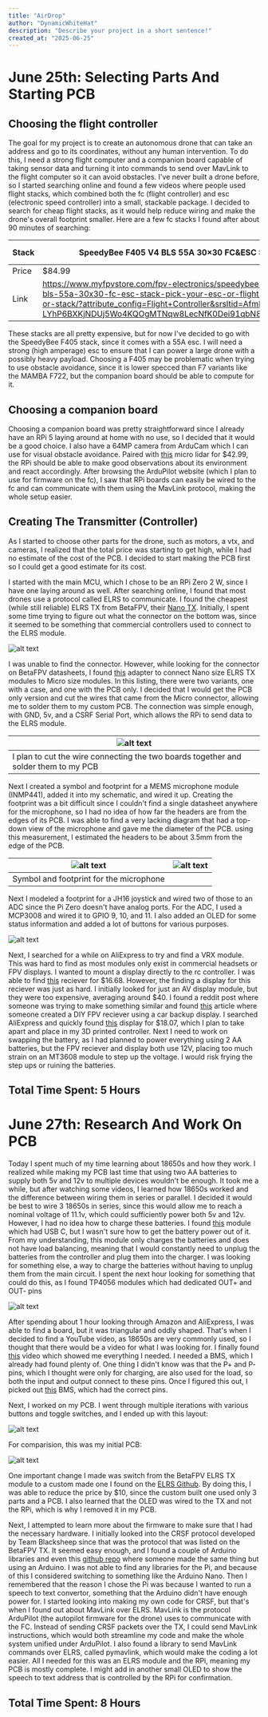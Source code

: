 ```yaml
---
title: "AirDrop"
author: "DynamicWhiteHat"
description: "Describe your project in a short sentence!"
created_at: "2025-06-25"
---
```


# June 25th: Selecting Parts And Starting PCB

## Choosing the flight controller

The goal for my project is to create an autonomous drone that can take an address and go to its coordinates, without any human intervention. To do this, I need a strong flight computer and a companion board
capable of taking sensor data and turning it into commands to send over MavLink to the flight computer so it can avoid obstacles. I've never built a drone before, so I started searching online and found a few videos
where people used flight stacks, which combined both the fc (flight controller) and esc (electronic speed controller) into a small, stackable package. I decided to search for cheap flight stacks, as it would help
reduce wiring and make the drone's overall footprint smaller. Here are a few fc stacks I found after about 90 minutes of searching:

| Stack | SpeedyBee F405 V4 BLS 55A 30×30 FC&ESC Stack                                                                                                                                                                                                      | MAMBA MK4 F722 APP 55A ESC                                                                        | MAMBA MK4 F722 MINI F40 40A ESC                                            |
|-------|---------------------------------------------------------------------------------------------------------------------------------------------------------------------------------------------------------------------------------------------------|---------------------------------------------------------------------------------------------------|----------------------------------------------------------------------------|
| Price | $84.99                                                                                                                                                                                                                                            | $98.99                                                                                            | $85.99                                                                     |
| Link  | https://www.myfpvstore.com/fpv-electronics/speedybee-f405-v4-bls-55a-30x30-fc-esc-stack-pick-your-esc-or-flight-controller-or-stack/?attribute_config=Flight+Controller&srsltid=AfmBOorgCc-LYhP6BXKjNDUj5Wo4KQOgMTNqw8LecNfK0Dei91qbN8SLbX0&gQT=1 | https://www.diatone.us/collections/mamba-stack/products/mb-mk4-f722-app-fc?variant=39828008337495 | https://www.diatone.us/products/mb-mk4-f722-mini-fc?variant=39800999444567 |

These stacks are all pretty expensive, but for now I've decided to go with the SpeedyBee F405 stack, since it comes with a 55A esc. I will need a strong (high amperage) esc to ensure that I can power a large 
drone with a possibly heavy payload. Choosing a F405 may be problematic when trying to use obstacle avoidance, since it is lower specced than F7 variants like the MAMBA F722, but the companion board should be able to
compute for it.

## Choosing a companion board

Choosing a companion board was pretty straightforward since I already have an RPi 5 laying around at home with no use, so I decided that it would be a good choice. I also have a 64MP camera from ArduCam which I can use
for visual obstacle avoidance. Paired with [this](https://www.amazon.com/MakerFocus-Single-Point-Ranging-Pixhawk-Compatible/dp/B075V5TZRY/) micro lidar for $42.99, the RPi should be able to make good observations about
its environment and react accordingly. After browsing the ArduPilot website (which I plan to use for firmware on the fc), I saw that RPi boards can easily be wired to the fc and can communicate with them using the MavLink
protocol, making the whole setup easier.

## Creating The Transmitter (Controller)

As I started to choose other parts for the drone, such as motors, a vtx, and cameras, I realized that the total price was starting to get high, while I had no estimate of the cost of the PCB. I decided to start making
the PCB first so I could get a good estimate for its cost.

I started with the main MCU, which I chose to be an RPi Zero 2 W, since I have one laying around as well. After searching online, I found that most drones use a protocol called ELRS to communicate. I found the cheapest
(while still reliable) ELRS TX from BetaFPV, their [Nano TX](https://betafpv.com/products/elrs-nano-tx-module?variant=39416993382534). Initially, I spent some time trying to figure out what the connector on the bottom
was, since it seemed to be something that commercial controllers used to connect to the ELRS module. 

![alt text](src/image.png)

I was unable to find the connector. However, while looking for the connector on BetaFPV datasheets, I found [this](https://www.aliexpress.us/item/3256805485078820.html?spm=a2g0o.productlist.main.2.45a074d4xgLRqQ&algo_pvid=9dc8a4cc-f35b-4f58-bf59-19bcd15fab2d&algo_exp_id=9dc8a4cc-f35b-4f58-bf59-19bcd15fab2d-1&pdp_ext_f=%7B%22order%22%3A%2230%22%2C%22eval%22%3A%221%22%7D&pdp_npi=4%40dis%21USD%216.19%210.99%21%21%216.19%210.99%21%402101e7f617508718492568964e2212%2112000033963418090%21sea%21US%216238534509%21ABX&curPageLogUid=mIJLSDhtRmo2&utparam-url=scene%3Asearch%7Cquery_from%3A) adapter to connect Nano size ELRS TX modules to Micro size modules. In this listing, there were two variants, one with a case, and one with the PCB only. I decided that I would get the PCB only version and cut the wires that came from the Micro connector, allowing me to solder them to my custom PCB. The connection was simple enough, with GND, 5v, and a CSRF Serial Port, which allows the RPi to send data to the ELRS module.

|![alt text](src/image1.png)|
|---------------------------|
|I plan to cut the wire connecting the two boards together and solder them to my PCB|

Next I created a symbol and footprint for a MEMS microphone module (INMP441), added it into my schematic, and wired it up. Creating the footprint was a bit difficult since I couldn't find a single datasheet anywhere for the microphone, so I had no idea of how far the headers are from the edges of its PCB. I was able to find a very lacking diagram that had a top-down view of the microphone and gave me the diameter of the PCB. using this measurement, I estimated the headers to be about 3.5mm from the edge of the PCB.

|![alt text](src/image2.png) |![alt text](src/image3.png)|
|----------------------------|---------------------------|
| Symbol and footprint for the microphone                |

Next I modeled a footprint for a JH16 joystick and wired two of those to an ADC since the Pi Zero doesn't have analog ports. For the ADC, I used a MCP3008 and wired it to GPIO 9, 10, and 11. I also added an OLED for some status information and added a lot of buttons for various purposes.

![alt text](src/image4.png)

Next, I searched for a while on AliExpress to try and find a VRX module. This was hard to find as most modules only exist in commercial headsets or FPV displays. I wanted to mount a display directly to the rc controller. I was able to find [this](https://www.aliexpress.us/item/3256803424747907.html?spm=a2g0o.productlist.main.1.10964bd5jEUqfr&algo_pvid=466401c5-08b4-45ab-8d8b-04525a704688&algo_exp_id=466401c5-08b4-45ab-8d8b-04525a704688-0&pdp_ext_f=%7B%22order%22%3A%2220%22%2C%22eval%22%3A%221%22%7D&pdp_npi=4%40dis%21USD%2130.68%2116.68%21%21%2130.68%2116.68%21%40210337bc17508875091944994e60ac%2112000036739939395%21sea%21US%216238534509%21ABX&curPageLogUid=Nlgo7jIuctVy&utparam-url=scene%3Asearch%7Cquery_from%3A) reciever for $16.68. However, the finding a display for this reciever was just as hard. I initially looked for just an AV display module, but they were too expensive, averaging around $40. I found a reddit post where someone was trying to make something similar and found [this](https://oscarliang.com/diy-fpv-display-fatshark-module/) article where someone created a DIY FPV reciever using a car backup display. I searched AliExpress and quickly found [this](https://www.aliexpress.us/item/3256807008143866.html?spm=a2g0o.productlist.main.9.bb35HudVHudVKL&algo_pvid=0366aa92-9c5e-4f2f-99df-266da67ee4fd&algo_exp_id=0366aa92-9c5e-4f2f-99df-266da67ee4fd-8&pdp_ext_f=%7B%22order%22%3A%2240%22%2C%22eval%22%3A%221%22%7D&pdp_npi=4%40dis%21USD%2118.44%2118.07%21%21%21131.45%21128.82%21%402103010e17509028489278830e7b2f%2112000039762349015%21sea%21US%216238534509%21ABX&curPageLogUid=kccZc2bw8ewx&utparam-url=scene%3Asearch%7Cquery_from%3A&_gl=1*ix8opv*_gcl_au*Nzc4NzI1NjUyLjE3NDkxNDE5NTk.*_ga*NjY3NDI4MDUyMTYzMDA1LjE3NDM5NTQ4MDYxMzU.*_ga_VED1YSGNC7*czE3NTA5MDI4MDIkbzE2JGcxJHQxNzUwOTAyOTMwJGoxNCRsMCRoMA..) display for $18.07, which I plan to take apart and place in my 3D printed controller. Next I need to work on swapping the battery, as I had planned to power everything using 2 AA batteries, but the FPV reciever and display both use 12V, placing too much strain on an MT3608 module to step up the voltage. I would risk frying the step ups or ruining the batteries.

## Total Time Spent: 5 Hours

# June 27th: Research And Work On PCB

Today I spent much of my time learning about 18650s and how they work. I realized while making my PCB last time that using two AA batteries to supply both 5v and 12v to multiple devices wouldn't be enough. It took me a while, but after watching some videos, I learned how 18650s worked and the difference between wiring them in series or parallel. I decided it would be best to wire 3 18650s in series, since this would allow me to reach a nominal voltage of 11.1v, which could sufficiently power both 5v and 12v. However, I had no idea how to charge these batteries. I found [this](https://www.amazon.com/DWEII-Lithium-Battery-Multi-Cell-Step-Up/dp/B0C5GQYNL1/ref=sr_1_2?crid=3IOIZJPV1VHGG&dib=eyJ2IjoiMSJ9.zJJT-NSESJb9uYCtYXwqm4AibWW5pa3RBg2ggv3_91c1r5xgyshFaufj2tMjzo9U7JX3eSUNGJ2VJsGXdsSMzCD7aH85JIm1NwBLmaiGlnCOu7-dAaOD7x-n-heN4M1gY92LldzCoCn51vt0HFZR_IqonAnLM_aDDwGehMet3ws3HMx0Awc6irXKOVm2ZqnuTJ-zEan6asgf4C3Mdrt83f9Fl4ZFcCIGHRYyLp5jUgTgQRPBOBkQ9EfrJvgkPx2Xz8bV841Tc5rDdYHks3zLSSQbpQQuV1PP0WfPFtGaxH4.VeGpiHhHhBNn3TEgRZ-iam5B3_aMkPxrGzB16C1MlPI&dib_tag=se&keywords=3s%2Blion&qid=1750953922&sprefix=3s%2Blion%2B%2Caps%2C149&sr=8-2&th=1) module which had USB C, but I wasn't sure how to get the battery power out of it. From my understanding, this module only charges the batteries and does not have load balancing, meaning that I would constantly need to unplug the batteries from the controller and plug them into the charger. I was looking for something else, a way to charge the batteries without having to unplug them from the main circuit. I spent the next hour looking for something that could do this, as I found TP4056 modules which had dedicated OUT+ and OUT- pins

![alt text](src/image5.png)

After spending about 1 hour looking through Amazon and AliExpress, I was able to find a board, but it was triangular and oddly shaped. That's when I decided to find a YouTube video, as 18650s are very commonly used, so I thought that there would be a video for what I was looking for. I finally found [this](https://www.youtube.com/watch?v=PCM4eRYbHHE&pp=ygUUMTg2NTAgM3MgYm1zIGNoYXJnZXI%3D) video which showed me everything I needed. I needed a BMS, which I already had found plenty of. One thing I didn't know was that the P+ and P- pins, which I thought were only for charging, are also used for the load, so both the input and output connect to these pins. Once I figured this out, I picked out [this](https://www.amazon.com/Anmbest-Charger-Protection-Lithium-Battery/dp/B07DYS6RJJ/ref=sr_1_1?crid=2D8QYKRYOIJJT&dib=eyJ2IjoiMSJ9.aEjN902Niez2fEZ8OebIzhLMXFAuKlIpIfqBPJYQ8E6QtPtqr7_5AUAR3hXezWA22Fr1UlwSfCsyXVAulQ6sVe5Qaw0uacIctoTyV5UDsLeXCgaatHl6loIJ7zn-6vXdQ_LwAuMIuWzwXJJunNtfQP68IQi1btfBwDJSC-RHMwrA8Izgt9Cx7ajfDYtgN4G_HvdeTAfTe4DejzWy5IsrcZ2s5InGSWd2VCqIb8AlUX4.IwxHgWruoHG2X8y-TR8bnBeNyv9HJ7DMk9YnOwJ7LhA&dib_tag=se&keywords=3s%2Bli-ion%2Bcharger%2Bpcb%2Bwith%2Bled&qid=1750980521&sprefix=3s%2Bli-ion%2Bcharger%2Bpcb%2Bwith%2Bled%2Caps%2C72&sr=8-1&th=1) BMS, which had the correct pins.

Next, I worked on my PCB. I went through multiple iterations with various buttons and toggle switches, and I ended up with this layout: 

![alt text](src/image6.png)

For comparision, this was my initial PCB:

![alt text](src/image7.png)

One important change I made was switch from the BetaFPV ELRS TX module to a custom made one I found on the [ELRS Github](https://github.com/ExpressLRS/ExpressLRS-Hardware/tree/master/PCB/2400MHz/TX_SX1280_Super_Slim). By doing this, I was able to reduce the price by $10, since the custom built one used only 3 parts and a PCB. I also learned that the OLED was wired to the TX and not the RPi, which is why I removed it in my PCB.

Next, I attempted to learn more about the firmware to make sure that I had the necessary hardware. I initially looked into the CRSF protocol developed by Team Blacksheep since that was the protocol that was listed on the BetaFPV TX. It seemed easy enough, and I found a couple of Arduino libraries and even this [github repo](https://github.com/kkbin505/Arduino-Transmitter-for-ELRS?tab=readme-ov-file) where someone made the same thing but using an Arduino. I was not able to find any libraries for the Pi, and because of this I considered switching to something like the Arduino Nano. Then I remembered that the reason I chose the Pi was because I wanted to run a speech to text convertor, something that the Arduino didn't have enough power for. I started looking into making my own code for CRSF, but that's when I found out about MavLink over ELRS. MavLink is the protocol ArduPilot (the autopilot firmware for the drone) uses to communicate with the FC. Instead of sending CRSF packets over the TX, I could send MavLink instructions, which would both streamline my code and make the whole system unified under ArduPilot. I also found a library to send MavLink commands over ELRS, called pymavlink, which would make the coding a lot easier. All I needed for this was an ELRS module and the RPi, meaning my PCB is mostly complete. I might add in another small OLED to show the speech to text address that is controlled by the RPi for confirmation.

## Total Time Spent: 8 Hours
